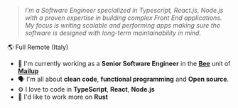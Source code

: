 



 > *I’m a Software Engineer specialized in Typescript, React.js, Node.js with a proven expertise in building complex Front End applications.
  My focus is writing scalable and performing apps making sure the software is designed with long-term maintainability in mind.*
  

🌎 Full Remote (Italy)

- 💼  I'm currently working as a **Senior Software Engineer** in the **[Bee](https://beefree.io/)** unit of **[Mailup](https://www.mailup.it/)**
- 🗣  I'm all about **clean code**, **functional programming** and **Open source**.
- ⚙️   I love to code in **TypeScript**, **React**, **Node.js**
- 🔭  I'd like to work more on **Rust**


[ts-image]: http://img.shields.io/badge/%20-TypeScript-grey?style=flat-square&logo=typescript&logoColor=007acc
[twitter-image]: https://img.shields.io/twitter/follow/thenrdlab?style=social


